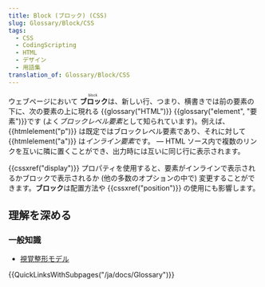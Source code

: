 ```yaml
---
title: Block (ブロック) (CSS)
slug: Glossary/Block/CSS
tags:
  - CSS
  - CodingScripting
  - HTML
  - デザイン
  - 用語集
translation_of: Glossary/Block/CSS
---
```

ウェブページにおいて<ruby> **ブロック** <rp> (</rp><rt>block</rt><rp>) </rp></ruby>は、新しい行、つまり、横書きでは前の要素の下に、次の要素の上に現れる {{glossary("HTML")}} {{glossary("element", "要素")}}です (よく*ブロックレベル要素*として知られています)。例えば、 {{htmlelement("p")}} は既定ではブロックレベル要素であり、それに対して {{htmlelement("a")}} は*インライン要素*です。 — HTML ソース内で複数のリンクを互いに隣に置くことができ、出力時には互いに同じ行に表示されます。

{{cssxref("display")}} プロパティを使用すると、要素がインラインで表示されるかブロックで表示されるか (他の多数のオプションの中で) 変更することができます。**ブロック**は配置方法や {{cssxref("position")}} の使用にも影響します。

## 理解を深める

### 一般知識

- [視覚整形モデル](/ja/docs/Web/Guide/CSS/Visual_formatting_model)

{{QuickLinksWithSubpages("/ja/docs/Glossary")}}
